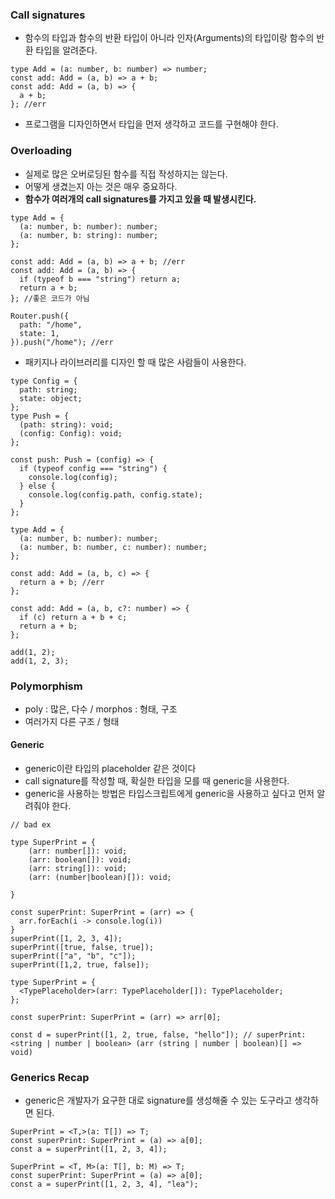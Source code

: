 ### Call signatures

- 함수의 타입과 함수의 반환 타입이 아니라 인자(Arguments)의 타입이랑 함수의 반환 타입을 알려준다.

```tsx
type Add = (a: number, b: number) => number;
const add: Add = (a, b) => a + b;
const add: Add = (a, b) => {
  a + b;
}; //err
```

- 프로그램을 디자인하면서 타입을 먼저 생각하고 코드를 구현해야 한다.

### Overloading

- 실제로 많은 오버로딩된 함수를 직접 작성하지는 않는다.
- 어떻게 생겼는지 아는 것은 매우 중요하다.
- **함수가 여러개의 call signatures를 가지고 있을 때 발생시킨다.**

```tsx
type Add = {
  (a: number, b: number): number;
  (a: number, b: string): number;
};

const add: Add = (a, b) => a + b; //err
const add: Add = (a, b) => {
  if (typeof b === "string") return a;
  return a + b;
}; //좋은 코드가 아님
```

```tsx
Router.push({
  path: "/home",
  state: 1,
}).push("/home"); //err
```

- 패키지나 라이브러리를 디자인 할 때 많은 사람들이 사용한다.

```tsx
type Config = {
  path: string;
  state: object;
};
type Push = {
  (path: string): void;
  (config: Config): void;
};

const push: Push = (config) => {
  if (typeof config === "string") {
    console.log(config);
  } else {
    console.log(config.path, config.state);
  }
};
```

```tsx
type Add = {
  (a: number, b: number): number;
  (a: number, b: number, c: number): number;
};

const add: Add = (a, b, c) => {
  return a + b; //err
};

const add: Add = (a, b, c?: number) => {
  if (c) return a + b + c;
  return a + b;
};

add(1, 2);
add(1, 2, 3);
```

### Polymorphism

- poly : 많은, 다수 / morphos : 형태, 구조
- 여러가지 다른 구조 / 형태

#### Generic

- generic이란 타입의 placeholder 같은 것이다
- call signature를 작성할 때, 확실한 타입을 모를 때 generic을 사용한다.
- generic을 사용하는 방법은 타입스크립트에게 generic을 사용하고 싶다고 먼저 알려줘야 한다.

```tsx
// bad ex

type SuperPrint = {
    (arr: number[]): void;
    (arr: boolean[]): void;
    (arr: string[]): void;
    (arr: (number|boolean)[]): void;

}

const superPrint: SuperPrint = (arr) => {
  arr.forEach(i -> console.log(i))
}
superPrint([1, 2, 3, 4]);
superPrint([true, false, true]);
superPrint(["a", "b", "c"]);
superPrint([1,2, true, false]);
```

```tsx
type SuperPrint = {
  <TypePlaceholder>(arr: TypePlaceholder[]): TypePlaceholder;
};

const superPrint: SuperPrint = (arr) => arr[0];

const d = superPrint([1, 2, true, false, "hello"]); // superPrint: <string | number | boolean> (arr (string | number | boolean)[] => void)
```

### Generics Recap

- generic은 개발자가 요구한 대로 signature를 생성해줄 수 있는 도구라고 생각하면 된다.

```tsx
SuperPrint = <T,>(a: T[]) => T;
const superPrint: SuperPrint = (a) => a[0];
const a = superPrint([1, 2, 3, 4]);
```

```tsx
SuperPrint = <T, M>(a: T[], b: M) => T;
const superPrint: SuperPrint = (a) => a[0];
const a = superPrint([1, 2, 3, 4], "lea");
```
